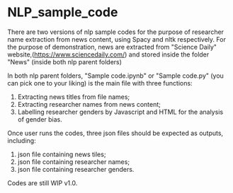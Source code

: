 # NLP_sample_code

There are two versions of nlp sample codes for the purpose of researcher name extraction from news content, using Spacy and nltk respectively.
For the purpose of demonstration, news are extracted from "Science Daily" website,(https://www.sciencedaily.com/) and stored inside the folder "News" (inside both nlp parent folders)


In both nlp parent folders, "Sample code.ipynb" or "Sample code.py" (you can pick one to your liking) is the main file with three functions: 

1. Extracting news titles from file names; 
2. Extracting researcher names from news content; 
3. Labelling researcher genders by Javascript and HTML for the analysis of gender bias. 

Once user runs the codes, three json files should be expected as outputs, including:
1. json file containing news tiles;
2. json file containing researcher names;
3. json file containing researcher genders.


Codes are still WIP v1.0.
